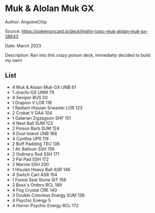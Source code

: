 # Muk & Alolan Muk GX

Author: AnguineChip

Source: <https://pokemoncard.io/deck/highly-toxic-muk-alolan-muk-gx-38643>

Date: March 2023

Description: Ran into this crazy poison deck, immediatly decided to build my own!

## List

* 4 Muk & Alolan Muk-GX UNB 61
* 1 Jirachi-GX UNM 79
* 4 Seviper BUS 50
* 1 Drapion V LOR 118
* 1 Radiant Hisuian Sneasler LOR 123
* 2 Crobat V DAA 104
* 1 Galarian Zigzagoon SHF 151
* 4 Nest Ball SUM 123
* 2 Poison Barb SUM 124
* 4 Dust Island UNB 168
* 4 Cynthia UPR 119
* 2 Buff Padding TEU 136
* 1 Air Balloon SSH 156
* 2 Ordinary Rod SSH 171
* 2 Pal Pad SSH 172
* 2 Marnie SSH 200
* 1 Hisuian Heavy Ball ASR 146
* 4 Switch Cart ASR 154
* 1 Forest Seal Stone SIT 156
* 2 Boss's Orders RCL 189
* 4 Fog Crystal CRE 140
* 3 Double Colorless Energy SUM 136
* 4 Psychic Energy 5
* 4 Horror Psychic Energy RCL 172
